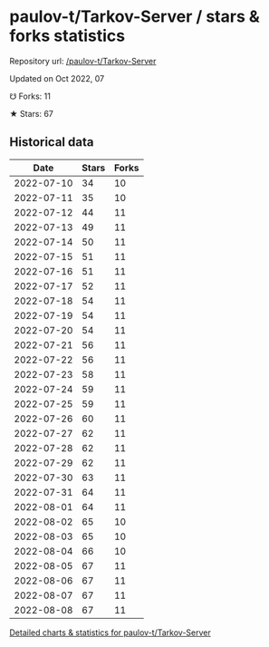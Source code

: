 # paulov-t/Tarkov-Server / stars & forks statistics

Repository url: [/paulov-t/Tarkov-Server](https://github.com/paulov-t/Tarkov-Server)

Updated on Oct 2022, 07

☋ Forks: 11

★ Stars: 67

## Historical data
| Date | Stars | Forks |
|------|-------|-------|
| 2022-07-10 | 34 | 10 | 
| 2022-07-11 | 35 | 10 | 
| 2022-07-12 | 44 | 11 | 
| 2022-07-13 | 49 | 11 | 
| 2022-07-14 | 50 | 11 | 
| 2022-07-15 | 51 | 11 | 
| 2022-07-16 | 51 | 11 | 
| 2022-07-17 | 52 | 11 | 
| 2022-07-18 | 54 | 11 | 
| 2022-07-19 | 54 | 11 | 
| 2022-07-20 | 54 | 11 | 
| 2022-07-21 | 56 | 11 | 
| 2022-07-22 | 56 | 11 | 
| 2022-07-23 | 58 | 11 | 
| 2022-07-24 | 59 | 11 | 
| 2022-07-25 | 59 | 11 | 
| 2022-07-26 | 60 | 11 | 
| 2022-07-27 | 62 | 11 | 
| 2022-07-28 | 62 | 11 | 
| 2022-07-29 | 62 | 11 | 
| 2022-07-30 | 63 | 11 | 
| 2022-07-31 | 64 | 11 | 
| 2022-08-01 | 64 | 11 | 
| 2022-08-02 | 65 | 10 | 
| 2022-08-03 | 65 | 10 | 
| 2022-08-04 | 66 | 10 | 
| 2022-08-05 | 67 | 11 | 
| 2022-08-06 | 67 | 11 | 
| 2022-08-07 | 67 | 11 | 
| 2022-08-08 | 67 | 11 | 


[Detailed charts & statistics for paulov-t/Tarkov-Server](https://reviewgithub.com/rep/paulov-t/Tarkov-Server)
